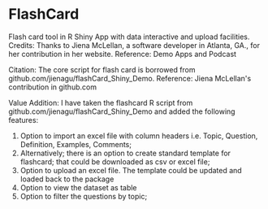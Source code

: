 # FlashCard
Flash card tool in R Shiny App with data interactive and upload facilities.  
Credits: 
Thanks to Jiena McLellan, a software developer in Atlanta, GA., for her contribution in her website.
Reference: Demo Apps and Podcast 

Citation: 
The core script for flash card is borrowed from github.com/jienagu/flashCard_Shiny_Demo.
Reference: Jiena McLellan's contribution in github.com 

Value Addition: 
I have taken the flashcard R script from github.com/jienagu/flashCard_Shiny_Demo and added the following features: 
1. Option to import an excel file with column headers i.e. Topic, Question, Definition, Examples, Comments; 
2. Alternatively; there is an option to create standard template for flashcard; that could be downloaded as csv or excel file; 
3. Option to upload an excel file. The template could be updated and loaded back to the package 
4. Option to view the dataset as table 
5. Option to filter the questions by topic; 


